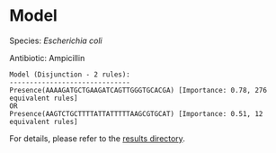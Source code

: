 
# Model

Species: *Escherichia coli*

Antibiotic: Ampicillin

```
Model (Disjunction - 2 rules):
------------------------------
Presence(AAAAGATGCTGAAGATCAGTTGGGTGCACGA) [Importance: 0.78, 276 equivalent rules]
OR
Presence(AAGTCTGCTTTTATTATTTTTAAGCGTGCAT) [Importance: 0.51, 12 equivalent rules]

```

For details, please refer to the [results directory](../../../../../results/scm_b/escherichia%20coli/ampicillin/repeat_2/).

